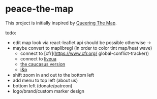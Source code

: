 # peace-the-map

This project is initially inspired by [Queering The Map](https://www.queeringthemap.com/).


todo:

- edit map look via react-leaflet api should be possible otherwise ->
- maybe convert to maplibregl (in order to color tint map/heat wave) 
    - connect to [cfr](https://www.cfr.org/
global-conflict-tracker))
    - connect to [liveua](https://liveuamap.com/)
    - [the caucasus version](https://caucasus.liveuamap.com/)
    - [i&p](https://israelpalestine.liveuamap.com/)
- shift zoom in and out to the bottom left 
- add menu to top left (about us)
- bottom left (donate/patreon)
- logo/brand/custom marker design